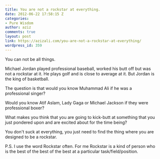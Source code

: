```yaml
---
title: You are not a rockstar at everything.
date: 2012-06-22 17:58:15 Z
categories:
- Pure Wisdom
author: aziz
comments: true
layout: post
link: https://azizali.com/you-are-not-a-rockstar-at-everything/
wordpress_id: 359
---
```


You can not be all things.

Michael Jordan played professional baseball, worked his butt off but was not a rockstar at it. He plays golf and is close to average at it. But Jordan is the king of basketball.

The question is that would you know Muhammad Ali if he was a professional singer?

Would you know Atif Aslam, Lady Gaga or Michael Jackson if they were professional boxer?

What makes you think that you are going to kick-butt at something that you just pondered upon and are excited about for the time being?

You don't suck at everything, you just need to find the thing where you are designed to be a rockstar.

P.S. I use the word Rockstar often. For me Rockstar is a kind of person who is the best of the best of the best at a particular task/field/position.
